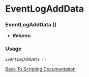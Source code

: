 # EventLogAddData 

### EventLogAddData ()
- ***Returns:*** 

### Usage

```Lua
EventLogAddData ()
```


[Back To Scripting Documentation](../README.md)
